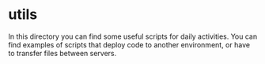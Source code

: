 # utils
In this directory you can find some useful scripts for daily activities. 
You can find examples of scripts that deploy code to another environment, or have to transfer files between servers.

